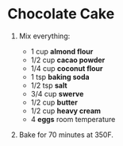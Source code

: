 # Chocolate Cake

1. Mix everything:

	- 1 cup **almond flour**
	- 1/2 cup **cacao powder**
	- 1/4 cup **coconut flour**
	- 1 tsp **baking soda**
	- 1/2 tsp **salt**
	- 3/4 cup **swerve**
	- 1/2 cup **butter**
	- 1/2 cup **heavy cream**
	- 4 **eggs** room temperature

2. Bake for 70 minutes at 350F.
